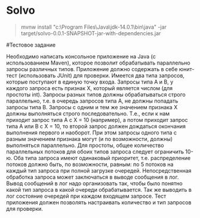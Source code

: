 # Solvo

>mvnw install
>"c:\Program Files\Java\jdk-14.0.1\bin\java" -jar target/solvo-0.0.1-SNAPSHOT-jar-with-dependencies.jar 

#Тестовое задание

Необходимо написать консольное приложение на Java (с использованием Maven), которое позволит обрабатывать параллельно запросы различных типов. Приложение должно содержать в себе юнит-тест (использовать JUnit) для проверки.
Имеется два типа запросов, которые поступают в единую точку входа. Запросы типа А и В, у каждого запроса есть признак Х, который является числом (для простоты int). Запросы разных типов должны обрабатываться строго параллельно, т.е. в очередь запросов типа А, не должны попадать запросы типа В. Запросы с одним и тем же значением признака Х должны выполняться строго последовательно. Т.е., если к нам приходит запрос типа А с Х = 10 (например), а потом приходит запрос типа А или В с Х = 10, то второй запрос должен дождаться окончания выполнения первого и наоборот. При этом запросы одного типа с разным значением признака могут (и по возможности, должны) выполняться параллельно.
Для простоты, общее количество параллельных потоков для обоих типов запроса следует ограничить 10-ю. Оба типа запроса имеют одинаковый приоритет, т.е. распределение потоков должно быть, по возможности, равным: по 5 потоков на каждый тип запроса при полной загрузке очередей.
Непосредственная обработка запроса может заключаться в выводе сообщения в лог. Вывод сообщений в лог надо организовать так, чтобы было понятно какой тип запроса в какой очереди обрабатывается. Так же выводить в лог состояние очередей при каждом входящем запросе.
Тест приложения должен позволять настраивать количество и тип запросов для проверки.
